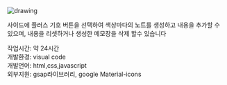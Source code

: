 ![drawing](https://user-images.githubusercontent.com/52130444/151510894-168dafa7-79b5-4bb1-8882-575d99eaae86.gif)

사이드에 플러스 기호 버튼을 선택하여 색상마다의 노트를 생성하고 내용을 추가할 수 있으며, 내용을 리셋하거나 생성한 메모장을 삭제 할수 있습니다

작업시간: 약 24시간 <br>
개발환경: visual code <br>
개발언어: html,css,javascript <br>
외부지원: gsap라이브러리, google Material-icons
